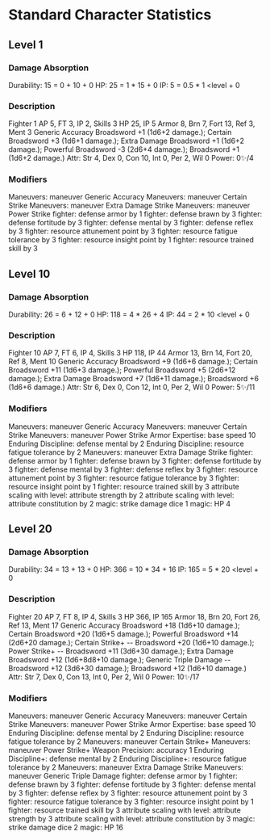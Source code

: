 # Standard Character Statistics

## Level 1

### Damage Absorption
Durability: 15 = 0 <level scaling> + 10 <Con> + 0 <modifier>
HP: 25 = 1 <rank mult> * 15 <durability> + 0 <modifier>
IP: 5 = 0.5 <rank mult> * 1 <level + 0 <modifier>

### Description
Fighter 1
AP 5, FT 3, IP 2, Skills 3
HP 25, IP 5
Armor 8, Brn 7, Fort 13, Ref 3, Ment 3
Generic Accuracy Broadsword +1 (1d6+2 damage.); Certain Broadsword +3 (1d6+1 damage.); Extra Damage Broadsword +1 (1d6+2 damage.); Powerful Broadsword -3 (2d6+4 damage.); Broadsword +1 (1d6+2 damage.)
Attr: Str 4, Dex 0, Con 10, Int 0, Per 2, Wil 0
Power: 0✨/4

### Modifiers
Maneuvers: maneuver Generic Accuracy
Maneuvers: maneuver Certain Strike
Maneuvers: maneuver Extra Damage Strike
Maneuvers: maneuver Power Strike
fighter: defense armor by 1
fighter: defense brawn by 3
fighter: defense fortitude by 3
fighter: defense mental by 3
fighter: defense reflex by 3
fighter: resource attunement point by 3
fighter: resource fatigue tolerance by 3
fighter: resource insight point by 1
fighter: resource trained skill by 3

## Level 10

### Damage Absorption
Durability: 26 = 6 <level scaling> + 12 <Con> + 0 <modifier>
HP: 118 = 4 <rank mult> * 26 <durability> + 4 <modifier>
IP: 44 = 2 <rank mult> * 10 <level + 0 <modifier>

### Description
Fighter 10
AP 7, FT 6, IP 4, Skills 3
HP 118, IP 44
Armor 13, Brn 14, Fort 20, Ref 8, Ment 10
Generic Accuracy Broadsword +9 (1d6+6 damage.); Certain Broadsword +11 (1d6+3 damage.); Powerful Broadsword +5 (2d6+12 damage.); Extra Damage Broadsword +7 (1d6+11 damage.); Broadsword +6 (1d6+6 damage.)
Attr: Str 6, Dex 0, Con 12, Int 0, Per 2, Wil 0
Power: 5✨/11

### Modifiers
Maneuvers: maneuver Generic Accuracy
Maneuvers: maneuver Certain Strike
Maneuvers: maneuver Power Strike
Armor Expertise: base speed 10
Enduring Discipline: defense mental by 2
Enduring Discipline: resource fatigue tolerance by 2
Maneuvers: maneuver Extra Damage Strike
fighter: defense armor by 1
fighter: defense brawn by 3
fighter: defense fortitude by 3
fighter: defense mental by 3
fighter: defense reflex by 3
fighter: resource attunement point by 3
fighter: resource fatigue tolerance by 3
fighter: resource insight point by 1
fighter: resource trained skill by 3
attribute scaling with level: attribute strength by 2
attribute scaling with level: attribute constitution by 2
magic: strike damage dice 1
magic: HP 4

## Level 20

### Damage Absorption
Durability: 34 = 13 <level scaling> + 13 <Con> + 0 <modifier>
HP: 366 = 10 <rank mult> * 34 <durability> + 16 <modifier>
IP: 165 = 5 <rank mult> * 20 <level + 0 <modifier>

### Description
Fighter 20
AP 7, FT 8, IP 4, Skills 3
HP 366, IP 165
Armor 18, Brn 20, Fort 26, Ref 13, Ment 17
Generic Accuracy Broadsword +18 (1d6+10 damage.); Certain Broadsword +20 (1d6+5 damage.); Powerful Broadsword +14 (2d6+20 damage.); Certain Strike+ -- Broadsword +20 (1d6+10 damage.); Power Strike+ -- Broadsword +11 (3d6+30 damage.); Extra Damage Broadsword +12 (1d6+8d8+10 damage.); Generic Triple Damage -- Broadsword +12 (3d6+30 damage.); Broadsword +12 (1d6+10 damage.)
Attr: Str 7, Dex 0, Con 13, Int 0, Per 2, Wil 0
Power: 10✨/17

### Modifiers
Maneuvers: maneuver Generic Accuracy
Maneuvers: maneuver Certain Strike
Maneuvers: maneuver Power Strike
Armor Expertise: base speed 10
Enduring Discipline: defense mental by 2
Enduring Discipline: resource fatigue tolerance by 2
Maneuvers: maneuver Certain Strike+
Maneuvers: maneuver Power Strike+
Weapon Precision: accuracy 1
Enduring Discipline+: defense mental by 2
Enduring Discipline+: resource fatigue tolerance by 2
Maneuvers: maneuver Extra Damage Strike
Maneuvers: maneuver Generic Triple Damage
fighter: defense armor by 1
fighter: defense brawn by 3
fighter: defense fortitude by 3
fighter: defense mental by 3
fighter: defense reflex by 3
fighter: resource attunement point by 3
fighter: resource fatigue tolerance by 3
fighter: resource insight point by 1
fighter: resource trained skill by 3
attribute scaling with level: attribute strength by 3
attribute scaling with level: attribute constitution by 3
magic: strike damage dice 2
magic: HP 16
